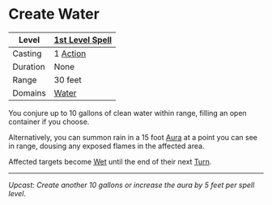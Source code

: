# Create Water

| Level    | [1st Level Spell](1st%20Level%20Spells.md)          |
| -------- | --------------------------------------------------- |
| Casting  | 1 [Action](../../../../Game%20Procedures/Core%20Procedures/Action.md) |
| Duration | None                                                |
| Range    | 30 feet                                             |
| Domains  | [Water](../../Spell%20Domains/Water.md)          |

You conjure up to 10 gallons of clean water within range, filling an open container if you choose.

Alternatively, you can summon rain in a 15 foot [Aura](../../Areas%20of%20Effect/Aura.md) at a point you can see in range, dousing any exposed flames in the affected area.

Affected targets become [Wet](../../../../Game%20Procedures/Conditions/Wet.md) until the end of their next [Turn](../../../../Game%20Procedures/Core%20Procedures/Turn.md).

---
*Upcast: Create another 10 gallons or increase the aura by 5 feet per spell level*.
